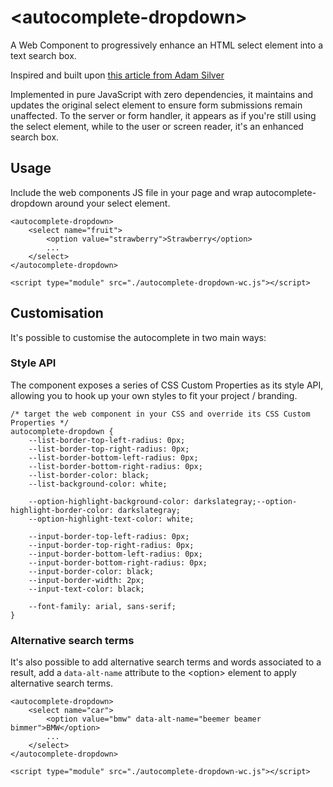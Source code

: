 # &lt;autocomplete-dropdown&gt;

A Web Component to progressively enhance an HTML select element into a text search box.

Inspired and built upon [this article from Adam Silver](https://adamsilver.io/blog/building-an-accessible-autocomplete-control/)

Implemented in pure JavaScript with zero dependencies, it maintains and updates the original select element to ensure form submissions remain unaffected. To the server or form handler, it appears as if you're still using the select element, while to the user or screen reader, it's an enhanced search box.

## Usage

Include the web components JS file in your page and wrap autocomplete-dropdown around your select element.

```
<autocomplete-dropdown>
    <select name="fruit">
        <option value="strawberry">Strawberry</option>
        ...
    </select>
</autocomplete-dropdown>

<script type="module" src="./autocomplete-dropdown-wc.js"></script>
```


## Customisation

It's possible to customise the autocomplete in two main ways:

### Style API

The component exposes a series of CSS Custom Properties as its style API, allowing you to hook up your own styles to fit your project / branding.

```
/* target the web component in your CSS and override its CSS Custom Properties */
autocomplete-dropdown {
    --list-border-top-left-radius: 0px;
    --list-border-top-right-radius: 0px;
    --list-border-bottom-left-radius: 0px;
    --list-border-bottom-right-radius: 0px;
    --list-border-color: black;
    --list-background-color: white;

    --option-highlight-background-color: darkslategray;--option-highlight-border-color: darkslategray;
    --option-highlight-text-color: white;

	--input-border-top-left-radius: 0px;
    --input-border-top-right-radius: 0px;
    --input-border-bottom-left-radius: 0px;
    --input-border-bottom-right-radius: 0px;
    --input-border-color: black;
    --input-border-width: 2px;
    --input-text-color: black;

    --font-family: arial, sans-serif;
}
```

### Alternative search terms

It's also possible to add alternative search terms and words associated to a result, add a `data-alt-name` attribute to the &lt;option&gt; element to apply alternative search terms.

```
<autocomplete-dropdown>
    <select name="car">
        <option value="bmw" data-alt-name="beemer beamer bimmer">BMW</option>
        ...
    </select>
</autocomplete-dropdown>

<script type="module" src="./autocomplete-dropdown-wc.js"></script>
```



